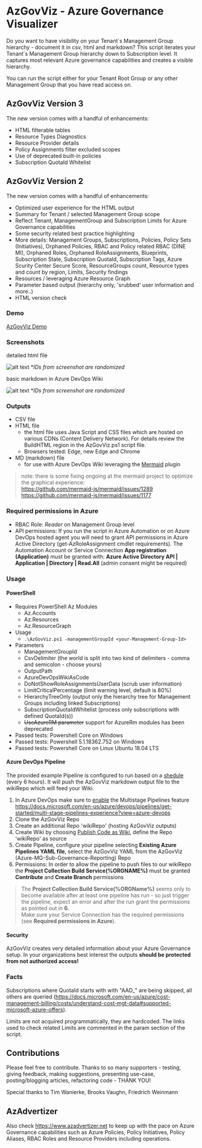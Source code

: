 # AzGovViz - Azure Governance Visualizer

Do you want to have visibility on your Tenant´s Management Group hierarchy - document it in csv, html and markdown? This script iterates your Tenant´s Management Group hierarchy down to Subscription level. It captures most relevant Azure governance capabilities and creates a visible hierarchy.

You can run the script either for your Tenant Root Group or any other Management Group that you have read access on.

## AzGovViz Version 3

The new version comes with a handful of enhancements:

* HTML filterable tables
* Resource Types Diagnostics
* Resource Provider details
* Policy Assignments filter excluded scopes
* Use of deprecated built-in policies
* Subscription QuotaId Whitelist

## AzGovViz Version 2

The new version comes with a handful of enhancements:

* Optimized user experience for the HTML output
* Summary for Tenant / selected Management Group scope
* Reflect Tenant, ManagementGroup and Subscription Limits for Azure Governance capabilities
* Some security related best practice highlighting
* More details: Management Groups, Subscriptions, Policies, Policy Sets (Initiatives), Orphaned Policies, RBAC and Policy related RBAC (DINE MI), Orphaned Roles, Orphaned RoleAssignments, Blueprints, Subscription State, Subscription QuotaId, Subscription Tags, Azure Scurity Center Secure Score, ResourceGroups count, Resource types and count by region, Limits, Security findings
* Resources / leveraging Azure Resource Graph
* Parameter based output (hierarchy only, 'srubbed' user information and more..)
* HTML version check

### Demo

<a href="https://www.azadvertizer.net/azgovviz/demo/AzGovViz_Contoso_Demo.html" target="_blank">AzGovViz Demo</a>

### Screenshots

detailed html file

![alt text](img/AzGovViz_html.jpg "example output")
*_IDs from screenshot are randomized_

basic markdown in Azure DevOps Wiki

![alt text](img/AzGovViz_md.jpg "example output")
*_IDs from screenshot are randomized_

### Outputs

* CSV file
* HTML file
  * the html file uses Java Script and CSS files which are hosted on various CDNs (Content Delivery Network). For details review the BuildHTML region in the AzGovViz.ps1 script file.
  * Browsers tested: Edge, new Edge and Chrome
* MD (markdown) file
  * for use with Azure DevOps Wiki leveraging the [Mermaid](https://docs.microsoft.com/en-us/azure/devops/release-notes/2019/sprint-158-update#mermaid-diagram-support-in-wiki) plugin

> note: there is some fixing ongoing at the mermaid project to optimize the graphical experience:  
 <https://github.com/mermaid-js/mermaid/issues/1289>  
 <https://github.com/mermaid-js/mermaid/issues/1177>

### Required permissions in Azure

* RBAC Role: _Reader_ on Management Group level
* API permissions: If you run the script in Azure Automation or on Azure DevOps hosted agent you will need to grant API permissions in Azure Active Directory (get-AzRoleAssignment cmdlet requirements). The Automation Account or Service Connection __App registration (Application)__ must be granted with: __Azure Active Directory API | Application | Directory | Read.All__ (admin consent might be required)

### Usage

#### PowerShell

* Requires PowerShell Az Modules
  * Az.Accounts
  * Az.Resources
  * Az.ResourceGraph
* Usage
  * `.\AzGovViz.ps1 -managementGroupId <your-Management-Group-Id>`
* Parameters
  * ManagementGroupId
  * CsvDelimiter (the world is split into two kind of delimiters - comma and semicolon - choose yours)
  * OutputPath
  * AzureDevOpsWikiAsCode
  * DoNotShowRoleAssignmentsUserData (scrub user information)
  * LimitCriticalPercentage (limit warning level, default is 80%)
  * HierarchyTreeOnly (output only the hierarchy tree for Management Groups including linked Subscriptions)
  * SubscriptionQuotaIdWhitelist (process only subscriptions with defined QuotaId(s))
  * ~~UseAzureRM parameter~~ support for AzureRm modules has been deprecated
* Passed tests: Powershell Core on Windows
* Passed tests: Powershell 5.1.18362.752 on Windows
* Passed tests: Powershell Core on Linux Ubuntu 18.04 LTS

#### Azure DevOps Pipeline

The provided example Pipeline is configured to run based on a [shedule](https://docs.microsoft.com/en-us/azure/devops/pipelines/build/triggers?view=azure-devops&tabs=yaml#scheduled-triggers) (every 6 hours). It will push the AzGovViz markdown output file to the wikiRepo which will feed your Wiki.

1. In Azure DevOps make sure to [enable](https://docs.microsoft.com/en-us/azure/devops/project/navigation/preview-features?view=azure-devops&tabs=new-account-enabled) the Multistage Pipelines feature <https://docs.microsoft.com/en-us/azure/devops/pipelines/get-started/multi-stage-pipelines-experience?view=azure-devops>
2. Clone the AzGovViz Repo
3. Create an additional Repo 'wikiRepo' (hosting AzGovViz outputs)
4. Create Wiki by choosing [Publish Code as Wiki](https://docs.microsoft.com/en-us/azure/devops/project/wiki/publish-repo-to-wiki?view=azure-devops&tabs=browser), define the Repo 'wikiRepo' as source
5. Create Pipeline, configure your pipeline selecting __Existing Azure Pipelines YAML file__, select the AzGovViz YAML from the AzGovViz (Azure-MG-Sub-Governance-Reporting) Repo
6. Permissions: In order to allow the pipeline to push files to our wikiRepo the __Project Collection Build Service(%ORGNAME%)__ must be granted __Contribute__ and __Create Branch__ permissions

> The __Project Collection Build Service(%ORGName%)__ seems only to become available after at least one pipeline has run - so just trigger the pipeline, expect an error and after the run grant the permissions as pointed out in __6.__  
> Make sure your Service Connection has the required permissions (see __Required permissions in Azure__).

#### Security

AzGovViz creates very detailed information about your Azure Governance setup. In your organizations best interest the outputs __should be protected from not authorized access!__

### Facts

Subscriptions where QuotaId starts with with "AAD_" are being skipped, all others are queried (<https://docs.microsoft.com/en-us/azure/cost-management-billing/costs/understand-cost-mgt-data#supported-microsoft-azure-offers>).  

Limits are not acquired programmatically, they are hardcoded. The links used to check related Limits are commented in the param section of the script.

## Contributions

Please feel free to contribute. Thanks to so many supporters - testing, giving feedback, making suggestions, presenting use-case, posting/blogging articles, refactoring code - THANK YOU!

Special thanks to Tim Wanierke, Brooks Vaughn, Friedrich Weinmann

## AzAdvertizer

Also check <https://www.azadvertizer.net> to keep up with the pace on Azure Governance capabilities such as Azure Policies, Policy Initiatives, Policy Aliases, RBAC Roles and Resource Providers including operations.
